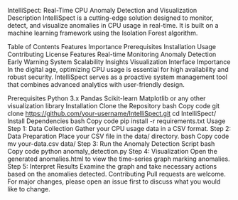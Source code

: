 IntelliSpect: Real-Time CPU Anomaly Detection and Visualization
Description
IntelliSpect is a cutting-edge solution designed to monitor, detect, and visualize anomalies in CPU usage in real-time. It is built on a machine learning framework using the Isolation Forest algorithm.

Table of Contents
Features
Importance
Prerequisites
Installation
Usage
Contributing
License
Features
Real-time Monitoring
Anomaly Detection
Early Warning System
Scalability Insights
Visualization Interface
Importance
In the digital age, optimizing CPU usage is essential for high availability and robust security. IntelliSpect serves as a proactive system management tool that combines advanced analytics with user-friendly design.

Prerequisites
Python 3.x
Pandas
Scikit-learn
Matplotlib or any other visualization library
Installation
Clone the Repository
bash
Copy code
git clone https://github.com/your-username/IntelliSpect.git
cd IntelliSpect/
Install Dependencies
bash
Copy code
pip install -r requirements.txt
Usage
Step 1: Data Collection
Gather your CPU usage data in a CSV format.
Step 2: Data Preparation
Place your CSV file in the data/ directory.
bash
Copy code
mv your-data.csv data/
Step 3: Run the Anomaly Detection Script
bash
Copy code
python anomaly_detection.py
Step 4: Visualization
Open the generated anomalies.html to view the time-series graph marking anomalies.
Step 5: Interpret Results
Examine the graph and take necessary actions based on the anomalies detected.
Contributing
Pull requests are welcome. For major changes, please open an issue first to discuss what you would like to change.
